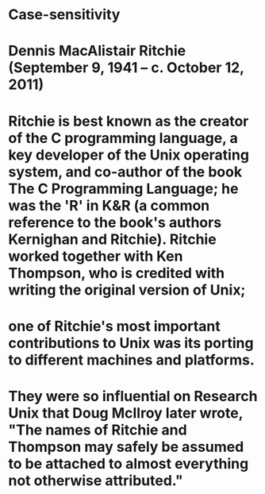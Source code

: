 # Case-sensitivity
# Dennis MacAlistair Ritchie (September 9, 1941 – c. October 12, 2011)
# Ritchie is best known as the creator of the C programming language, a key developer of the Unix operating system, and co-author of the book The C Programming Language; he was the 'R' in K&R (a common reference to the book's authors Kernighan and Ritchie). Ritchie worked together with Ken Thompson, who is credited with writing the original version of Unix; 
# one of Ritchie's most important contributions to Unix was its porting to different machines and platforms.
# They were so influential on Research Unix that Doug McIlroy later wrote, "The names of Ritchie and Thompson may safely be assumed to be attached to almost everything not otherwise attributed."
